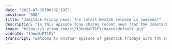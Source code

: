 ```yaml
---
date: "2023-07-20T08:02:19Z"
position: "050"
title: "Jamstack Friday news: The latest NextJS release is awesome!"
description: "In this episode Tony shares recent news from the Jamstack world.\n\nNews items: \nhttps://nextjs.org/blog/next-10-2\nhttps://www.gatsbyjs.com/solutions/shopify\nhttps://vercel.com/changelog/surfacing-the-environment-of-deployments-and-domains\nhttps://www.sanity.io/changelog?platforms=Studio#change-b5752bd2-159f-4dd3-9611-bc8bce42f8c2\nhttps://mantine.dev/\n\nFollow us here:\nhttps://twitter.com/tmamedbekov\nhttps://twitter.com/timbenniks"
image: "https://i.ytimg.com/vi/fDouNaPTtFY/maxresdefault.jpg"
videoId: "fDouNaPTtFY"
transcript: "welcome to another episode of gemstack fridays with tnt so this week was very very busy so we decided to just keep it to the news because some very exciting things have happened so sit back and relax and i'm going to give over the camera to tony cheers this is jam stack friday with tnt [Music] hi everyone so in this week's news nexjs has released the new version 10.2 and this release is focusing mostly as i can see from the changes and the news updates is performance faster builds faster refresh faster startup so they're definitely focusing on performance they're improving it so even faster not just to deliver your site when it's already started but how about build it even faster so they have updated from webpack four to five they claim to run about almost 3 500 uh integration tests so they definitely took care and made sure everything is working according but there's if there's some things that you're running into some problems or feedback go ahead and share with them with the team they're always happy to help out startup performance again they're focusing on cli initialization that's much faster now they claiming 24 faster they also have accessibility improvements um that is a really nice uh update as well also they're focusing on this update a little bit about rewrites redirects and header support so now you can have it part of your module as your platform and you add them in modules so that's pretty nice pretty cool so yeah with this update oh also there's a website web font optimization so uh initially when nextgs the way i really liked using nexgs was when the image component came out i was really excited about that because i didn't have to worry about optimization of images now they're releasing this web font optimization so you can only imagine now they're your assets your images your fonts you can optimize them and your site those downloads of enormous amount of assets will cut down a really great update uh let's i'm just eager to see what's next for next so gatsby has released their support for shopify so that's really cool so as you can see this front-end frameworks that uh some folks calling are static side generators and jam stack is all static it's not all these frameworks are focusing now to make sure they can support this new architectural approaches this decoupling jam stack and performance and commerce now right everybody wants commerce everybody understands that performance in performance matter we got core web vitals that affecting the score of your google search indexes so all of that just falls in place and we definitely with every framework having support now for a commerce integration it's really amazing as we can see we got some customers that are already on this um gatsby and shopify so that's really good to know uh let's see what they have here okay we got a demo site we can take a look at real quick okay pretty snappy let's take a look some batteries all right select the color okay so the way this site is built out it's all built with it's a static pages that have dynamic component to it and the dynamic component is what allows us to interact with uh shopify apis to pull all this data add to cart items choose different colors so this is really nice i really like it give it a try moving along to our um next news item is versailles um has released some changes in their in their platform so now you have a uh like a changes of your dashboard deployment view deployment list and domain list of your project settings and then reorganizing it adding some some more changes to it so that's pretty pretty good to know so there is a change that was released on sanity io so now in the new upgraded version you can add some initial values to any field so that's really great so imagine you're starting a new site and you want to start adding some populate some demo content in there so you can do this now as well so they're saying that initial values you can add to any field not not just a document type so that's really really nice i really like it all right last but not least uh react components and hooks library that i would like to share with you really nice called mantine so you can get started with it here's some examples of like transactional table password strength meter to-do list authentication form so authentication form for next i can only imagine every time we are redoing it rewriting it for and if there is some library that we can just take and build on top of would be really beneficial all right that's it for me all right that was it for the week so if you enjoyed what you saw and you have some of your own news items feel free to send them to us and then we will be sharing those um in our episodes the more content the merrier the happier we all are as a community so cheers and i'll see you next week"
---
```


